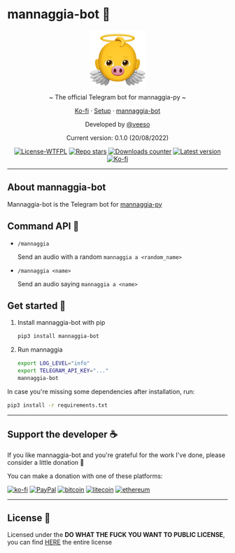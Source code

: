# mannaggia-bot 👼

<p align="center">
  <img src="/assets/logo.png" width="128" height="128" />
</p>

<p align="center">~ The official Telegram bot for mannaggia-py ~</p>
<p align="center">
  <a href="https://ko-fi.com/veeso" target="_blank">Ko-fi</a>
  ·
  <a href="#get-started-">Setup</a>
  ·
  <a href="https://github.com/veeso/mannaggia-bot" target="_blank">mannaggia-bot</a>
</p>

<p align="center">Developed by <a href="https://veeso.github.io/" target="_blank">@veeso</a></p>
<p align="center">Current version: 0.1.0 (20/08/2022)</p>

<p align="center">
  <a href="http://www.wtfpl.net/about/"
    ><img
      src="https://img.shields.io/badge/License-WTFPL-blue.svg"
      alt="License-WTFPL"
  /></a>
  <a href="https://github.com/veeso/mannaggia-bot/stargazers"
    ><img
      src="https://img.shields.io/github/stars/veeso/mannaggia-bot.svg"
      alt="Repo stars"
  /></a>
  <a href="https://pepy.tech/project/mannaggia-bot"
    ><img
      src="https://pepy.tech/badge/mannaggia-bot"
      alt="Downloads counter"
  /></a>
  <a href="https://pypi.org/project/mannaggia-bot/"
    ><img
      src="https://badge.fury.io/py/mannaggia-bot.svg"
      alt="Latest version"
  /></a>
  <a href="https://ko-fi.com/veeso">
    <img
      src="https://img.shields.io/badge/donate-ko--fi-red"
      alt="Ko-fi"
  /></a>
</p>

---

## About mannaggia-bot

Mannaggia-bot is the Telegram bot for [mannaggia-py](https://github.com/veeso/mannaggia-py)

## Command API 🐷

- `/mannaggia`

    Send an audio with a random `mannaggia a <random_name>`

- `/mannaggia <name>`

    Send an audio saying `mannaggia a <name>`

## Get started 🚀

1. Install mannaggia-bot with pip

    ```sh
    pip3 install mannaggia-bot
    ```

2. Run mannaggia

    ```sh
    export LOG_LEVEL="info"
    export TELEGRAM_API_KEY="..."
    mannaggia-bot
    ```

In case you're missing some dependencies after installation, run:

```sh
pip3 install -r requirements.txt
```

---

## Support the developer ☕

If you like mannaggia-bot and you're grateful for the work I've done, please consider a little donation 🥳

You can make a donation with one of these platforms:

[![ko-fi](https://img.shields.io/badge/Ko--fi-F16061?style=for-the-badge&logo=ko-fi&logoColor=white)](https://ko-fi.com/veeso)
[![PayPal](https://img.shields.io/badge/PayPal-00457C?style=for-the-badge&logo=paypal&logoColor=white)](https://www.paypal.me/chrisintin)
[![bitcoin](https://img.shields.io/badge/Bitcoin-ff9416?style=for-the-badge&logo=bitcoin&logoColor=white)](https://btc.com/bc1qvlmykjn7htz0vuprmjrlkwtv9m9pan6kylsr8w)
[![litecoin](https://img.shields.io/badge/Litecoin-345d9d?style=for-the-badge&logo=Litecoin&logoColor=white)](https://blockchair.com/litecoin/address/ltc1q89a7f859gt7nuekvnuuc25wapkq2f8ny78mp8l)
[![ethereum](https://img.shields.io/badge/Ethereum-3C3C3D?style=for-the-badge&logo=Ethereum&logoColor=white)](https://etherscan.io/address/0xE57E761Aa806c9afe7e06Fb0601B17beC310f9c4)

---

## License 📜

Licensed under the **DO WHAT THE FUCK YOU WANT TO PUBLIC LICENSE**, you can find [HERE](LICENSE) the entire license
